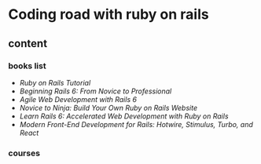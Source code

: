 # Coding road with ruby on rails
## content
### books list
- *Ruby on Rails Tutorial*
- *Beginning Rails 6: From Novice to Professional*
- *Agile Web Development with Rails 6*
- *Novice to Ninja: Build Your Own Ruby on Rails Website*
- *Learn Rails 6: Accelerated Web Development with Ruby on Rails*
- *Modern Front-End Development for Rails: Hotwire, Stimulus, Turbo, and React*
### courses
